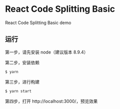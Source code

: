 # React Code Splitting Basic

React Code Splitting Basic demo

## 运行

第一步，请先安装 node（建议版本 8.9.4）

第二步，安装依赖

```bash
$ yarn
```

第三步，进行构建

```bash
$ yarn start
```

第四步，打开 http://localhost:3000/，预览效果
